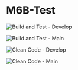 # M6B-Test

![Build and Test - Develop](https://github.com/IngSoft-DA2/M6B-Test/actions/workflows/build-and-test.yml/badge.svg?branch=develop&event=push)

![Build and Test - Main](https://github.com/IngSoft-DA2/M6B-Test/actions/workflows/build-and-test.yml/badge.svg?branch=main&event=push)

![Clean Code - Develop](https://github.com/IngSoft-DA2/M6B-Test/actions/workflows/code-analysis.yml/badge.svg?branch=develop&event=push)

![Clean Code - Main](https://github.com/IngSoft-DA2/M6B-Test/actions/workflows/code-analysis.yml/badge.svg?branch=main&event=push)
